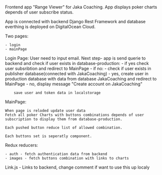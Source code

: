 Frontend app "Range Viewer" for Jaka Coaching.
App displays poker charts depends of user subscribe status.


App is connected with backend Django Rest Framework and database everthing is deployed on DigitalOcean Cloud. 


Two pages:

    - login
    - mainPage

Login Page:
    User need to input email. Next step- app is send querie to backend and check if user exists in database-production:
        - if yes check user subsribtion and redirect to MainPage
        - if no:
            - check if user exists in publisher database(connected with JakaCoaching)
                - yes, create user in production database with data from database JakaCoaching and redirect to MainPage
                - no, display message "Create account on JakaCoaching"

        save user and token data in localstorage

MainPage:

    When page is reloded update user data
    Fetch all poker Charts with buttons combinations depends of user subscription to display them from database-production.

    Each pushed button reduce list of allowed combination. 

    Each buttons set is seperatly component. 


Redux reducers:

    - auth - fetch authentication data from backend
    - images - fetch buttons combination with links to charts

 
Link.js 
    - Links to backend, change comment if want to use this up localy




